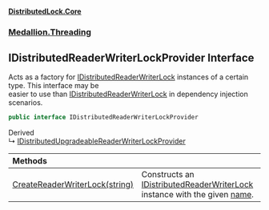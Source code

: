 #### [DistributedLock.Core](README.md 'README')
### [Medallion.Threading](Medallion.Threading.md 'Medallion.Threading')

## IDistributedReaderWriterLockProvider Interface

Acts as a factory for [IDistributedReaderWriterLock](IDistributedReaderWriterLock.md 'Medallion.Threading.IDistributedReaderWriterLock') instances of a certain type. This interface may be  
easier to use than [IDistributedReaderWriterLock](IDistributedReaderWriterLock.md 'Medallion.Threading.IDistributedReaderWriterLock') in dependency injection scenarios.

```csharp
public interface IDistributedReaderWriterLockProvider
```

Derived  
&#8627; [IDistributedUpgradeableReaderWriterLockProvider](IDistributedUpgradeableReaderWriterLockProvider.md 'Medallion.Threading.IDistributedUpgradeableReaderWriterLockProvider')

| Methods | |
| :--- | :--- |
| [CreateReaderWriterLock(string)](IDistributedReaderWriterLockProvider.CreateReaderWriterLock.BJyxJJllIyIqdlfqBHLDTA.md 'Medallion.Threading.IDistributedReaderWriterLockProvider.CreateReaderWriterLock(string)') | Constructs an [IDistributedReaderWriterLock](IDistributedReaderWriterLock.md 'Medallion.Threading.IDistributedReaderWriterLock') instance with the given [name](IDistributedReaderWriterLockProvider.CreateReaderWriterLock.BJyxJJllIyIqdlfqBHLDTA.md#Medallion.Threading.IDistributedReaderWriterLockProvider.CreateReaderWriterLock(string).name 'Medallion.Threading.IDistributedReaderWriterLockProvider.CreateReaderWriterLock(string).name'). |
